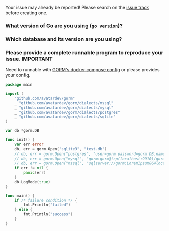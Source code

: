 Your issue may already be reported! Please search on the [issue track](https://github.com/avatardev/gorm/issues) before creating one.

### What version of Go are you using (`go version`)?


### Which database and its version are you using?


### Please provide a complete runnable program to reproduce your issue. **IMPORTANT**

Need to runnable with [GORM's docker compose config](https://github.com/avatardev/gorm/blob/master/docker-compose.yml) or please provides your config.

```go
package main

import (
	"github.com/avatardev/gorm"
	_ "github.com/avatardev/gorm/dialects/mssql"
	_ "github.com/avatardev/gorm/dialects/mysql"
	_ "github.com/avatardev/gorm/dialects/postgres"
	_ "github.com/avatardev/gorm/dialects/sqlite"
)

var db *gorm.DB

func init() {
	var err error
	db, err = gorm.Open("sqlite3", "test.db")
	// db, err = gorm.Open("postgres", "user=gorm password=gorm DB.name=gorm port=9920 sslmode=disable")
	// db, err = gorm.Open("mysql", "gorm:gorm@tcp(localhost:9910)/gorm?charset=utf8&parseTime=True")
	// db, err = gorm.Open("mssql", "sqlserver://gorm:LoremIpsum86@localhost:9930?database=gorm")
	if err != nil {
		panic(err)
	}
	db.LogMode(true)
}

func main() {
	if /* failure condition */ {
		fmt.Println("failed")
	} else {
		fmt.Println("success")
	}
}
```
